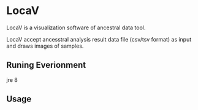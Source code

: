 # LocaV

LocaV is a visualization software of ancestral data tool.

LocaV accept ancesstral analysis result data file (csv/tsv format) as input and draws images of samples.

## Runing Everionment

jre 8

## Usage
